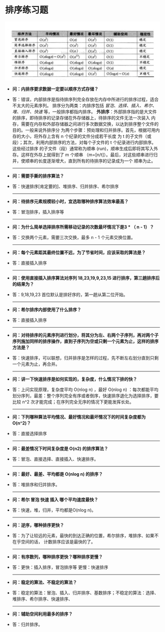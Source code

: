 # 排序练习题

![排序算法时间效率对比图](../pics/排序算法时间效率对比图.jpg)



* **问：内排序要求数据一定要以顺序方式存储？**

* 答：错误，内部排序是指待排序列完全存放在内存中所进行的排序过程，适合不太大的元素序列。
  排序分为两类：内排序包括 *冒泡、选择、插入、希尔、堆、归并、快速* 等，一般排序都指内排序。
  **外排序**：外部排序指的是大文件的排序，即待排序的记录存储在外存储器上，待排序的文件无法一次装入
  内存，需要在内存和外部存储器之间进行多次数据交换，以达到排序整个文件的目的。一般来说外排序分
  为两个步骤：预处理和归并排序。首先，根据可用内存的大小，将外存上含有 n 个纪录的文件分成若干长度
  为 t 的子文件（或段）；其次，利用内部排序的方法，对每个子文件的 t 个纪录进行内部排序。这些经过排序
  的子文件（段）通常称为顺串 (run)，顺串生成后即将其写入外存。这样在外存上就得到了 m 个顺串
  （m=[n/t]）。最后，对这些顺串进行归并，使顺串的长度逐渐增大，直到所有的待排序的记录成为一个
  顺串为止。

  ****

* **问：需要手撕的排序算法？**

* 答：快速排序[肯定要的]、堆排序、归并排序、希尔排序

  ****

- **问：待排序元素规模较小时，宜选取哪种排序算法效率最高？**
- 答：冒泡排序，插入排序等

  ****

- **问：为什么简单选择排序所需移动记录的次数最坏情况下是3 * （ n - 1）？**

- 答：交换两个元素，需要三次交换，最多 n - 1 个元素交换位置。

  ****

- **问：每个元素距其最终位置不远，为了节省时间，应该采取的算法是？**

- 答：直接插入排序

  ****

- **问：使用直接插入排序算法对序列 18,23,19,9,23,15 进行排序，第三趟排序后的结果为？**

- 答：9,18,19,23 首位默认是排好序的，第一趟从第二位开始。

  ****

- **问：希尔排序内部使用了什么排序？**

- 答：直接插入排序

  ****

- **问：对待排序的元素序列进行划分，将其分为左、右两个子序列，再对两个子序列施加同样的排序操作，直到子序列为空或只剩一个元素为止，这样的排序方法是？**
- 答：快速排序，可以联想，归并排序是怎样的过程，先不断左右划分直到只剩一个元素为止，再合并。

  ****

- **问：讲一下快速排序是如何实现的，复杂度，什么情况下排的快？**
- 答：上问实现原理，复杂度平均 O(nlog n) ，最好 O(nlog n) ：每次都能平均划分序列，最差：整个序列完全有序或者倒序，快速排序退化为选择排序，要比较 n^2 次才能完成；在序列完全无序的情况下更能发挥长处。

  ****

- **问：下列哪种算法平均情况、最好情况和最坏情况下的时间复杂度都为 O(n^2)？**
- 答：直接选择排序

  ****

- **问：最差情况下时间复杂度是 O(n2) 的排序算法？**
- 答：冒泡、直接选择、直接插入、快速排序。

  ****

- **问：最好、最差、平均都是 O(nlog n) 的排序？**
- 答：堆排序和归并排序。

  ****

- **问：希尔 冒泡 快速 插入 哪个平均速度最快？**
- 答：快速，堆，归并，平均都是O(nlog n)。

  ****

- **问：逆序，哪种排序更快？**
- 答：为了让较远的元素，最快的到达正确的位置，希尔排序，堆排序、如果不在乎空间的话，
  计数排序应该是最快的了。

  ****

- **问：有序数列，哪种排序更快？哪种排序更慢？**
- 答：更快：插入排序，冒泡排序等   更慢：快速排序

  ****

- **问：稳定的算法、不稳定的算法？**

- 答：稳定的算法：冒泡、插入、归并排序、基数排序；不稳定的算法：选择、堆排序、希尔排序、快速排序、

  ****

- **问：辅助空间利用最多的排序？**

- 答：归并排序。



